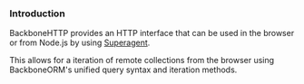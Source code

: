### Introduction

BackboneHTTP provides an HTTP interface that can be used in the browser or from Node.js by using [Superagent](http://visionmedia.github.io/superagent/).

This allows for a iteration of remote collections from the browser using BackboneORM's unified query syntax and iteration methods.
